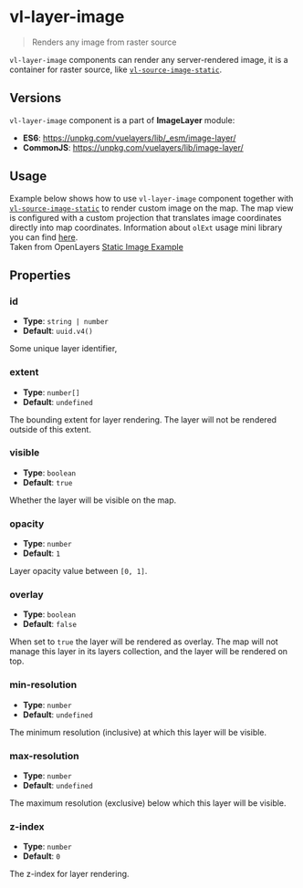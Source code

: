 # vl-layer-image

> Renders any image from raster source

`vl-layer-image` components can render any server-rendered image, it is a container for
raster source, like [`vl-source-image-static`](/docs/component/image-static-source.md).

## Versions

`vl-layer-image` component is a part of **ImageLayer** module:

- **ES6**: https://unpkg.com/vuelayers/lib/_esm/image-layer/
- **CommonJS**: https://unpkg.com/vuelayers/lib/image-layer/

## Usage

Example below shows how to use `vl-layer-image` component together with [`vl-source-image-static`](/docs/component/image-static-source.md)
to render custom image on the map. The map view is configured with a custom projection that translates image coordinates 
directly into map coordinates. Information about `olExt` usage mini library you can find [here](/docs/misc/ol-ext.md).   
Taken from OpenLayers [Static Image Example](http://openlayers.org/en/latest/examples/static-image.html) 

<vuep template="#usage-example"></vuep>

<script v-pre type="text/x-template" id="usage-example">
<template>
  <vl-map :load-tiles-while-animating="true" :load-tiles-while-interacting="true" style="height: 400px">
    <vl-view :projection="projection" :zoom.sync="zoom" :center.sync="center" :rotation.sync="rotation"></vl-view>

    <vl-layer-image id="xkcd">
      <vl-source-image-static :url="imgUrl" :size="imgSize" :extent="imgExtent" :projection="projection"
                              :attributions="imgCopyright"></vl-source-image-static>
    </vl-layer-tile>
  </vl-map>
</template>

<script>
  // Map views always need a projection.  Here we just want to map image
  // coordinates directly to map coordinates, so we create a projection that uses
  // the image extent in pixels.
  let size = [1024, 968]
  let extent = [0, 0, ...size]
  // create custom projection for image 
  // NOTE: VueLayers.olExt available only in UMD build
  // in ES build it should be imported explicitly from 'vuelayers/lib/ol-ext'
  let customProj = VueLayers.olExt.createProj({
    code: 'xkcd-image',
    units: 'pixels',
    extent,
  })
  // add it to the list of known projections
  VueLayers.olExt.addProj(customProj)

  export default {
    data () {
      return { 
        zoom: 2,
        maxZoom: 8,
        center: [size[0] / 2, size[1] / 2],
        rotation: 0,
        projection: customProj.getCode(),
        imgUrl: 'https://imgs.xkcd.com/comics/online_communities.png',
        imgCopyright: '© <a href="http://xkcd.com/license.html">xkcd</a>',
        imgSize: size,
        imgExtent: extent,
      }
    },
  }
</script>
</script>

## Properties

### id

- **Type**: `string | number`
- **Default**: `uuid.v4()`

Some unique layer identifier,

### extent

- **Type**: `number[]`
- **Default**: `undefined`

The bounding extent for layer rendering. The layer will not be rendered outside of this extent.

### visible

- **Type**: `boolean`
- **Default**: `true`

Whether the layer will be visible on the map.

### opacity

- **Type**: `number`
- **Default**: `1`

Layer opacity value between `[0, 1]`.

### overlay

- **Type**: `boolean`
- **Default**: `false`

When set to `true` the layer will be rendered as overlay. The map will not manage this layer in its layers collection, 
and the layer will be rendered on top.

### min-resolution

- **Type**: `number`
- **Default**: `undefined`

The minimum resolution (inclusive) at which this layer will be visible.

### max-resolution

- **Type**: `number`
- **Default**: `undefined`

The maximum resolution (exclusive) below which this layer will be visible.

### z-index

- **Type**: `number`
- **Default**: `0`

The z-index for layer rendering.   
